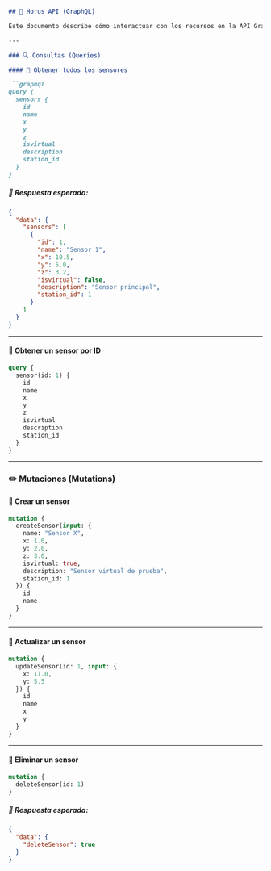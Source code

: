 
````md
## 📡 Horus API (GraphQL)

Este documento describe cómo interactuar con los recursos en la API GraphQL mediante queries y mutations.

---

### 🔍 Consultas (Queries)

#### 🔹 Obtener todos los sensores

```graphql
query {
  sensors {
    id
    name
    x
    y
    z
    isvirtual
    description
    station_id
  }
}
````

##### 📝 Respuesta esperada:

```json
{
  "data": {
    "sensors": [
      {
        "id": 1,
        "name": "Sensor 1",
        "x": 10.5,
        "y": 5.0,
        "z": 3.2,
        "isvirtual": false,
        "description": "Sensor principal",
        "station_id": 1
      }
    ]
  }
}
```

---

#### 🔹 Obtener un sensor por ID

```graphql
query {
  sensor(id: 1) {
    id
    name
    x
    y
    z
    isvirtual
    description
    station_id
  }
}
```

---

### ✏️ Mutaciones (Mutations)

#### 🔹 Crear un sensor

```graphql
mutation {
  createSensor(input: {
    name: "Sensor X",
    x: 1.0,
    y: 2.0,
    z: 3.0,
    isvirtual: true,
    description: "Sensor virtual de prueba",
    station_id: 1
  }) {
    id
    name
  }
}
```

---

#### 🔹 Actualizar un sensor

```graphql
mutation {
  updateSensor(id: 1, input: {
    x: 11.0,
    y: 5.5
  }) {
    id
    name
    x
    y
  }
}
```

---

#### 🔹 Eliminar un sensor

```graphql
mutation {
  deleteSensor(id: 1)
}
```

##### 📝 Respuesta esperada:

```json
{
  "data": {
    "deleteSensor": true
  }
}
```


